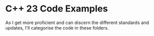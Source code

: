 # C++ 23 Code Examples
As I get more  proficient and can discern the different standards and updates, I'll categorise the code in these folders.
